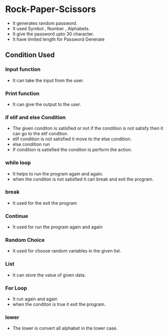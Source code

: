 # Rock-Paper-Scissors
* It generates random password.
* It used Symbol , Number , Alphabets.
* It give the password upto 30 character.
* It have limited length for Password Generate

## Condition Used 
### Input function
 * It can take the input from the user.
### Print function  
 * It can give  the output to the user.
### if elif and else Condition  
 * The given conditon is satisfied or not if the condition is not satisfy then it can go to the elif conditon.
 * elif condition is not satisfied it move to the else condition.
 * else condition run
 * If condition is satisfied the conditon is perform the action.
### while loop
 * It helps to run the program again and again.
 * when the conditon is not satisfied it can break and exit the program.
### break
 * It used for the exit the program
### Continue
 * It used for run the program again and again
### Random Choice 
 * It used for choose random variables in the given list.
### List 
  * It can store the value of given data.
### For Loop 
   * It run again and again
   * when the conditon is true it exit the program.
### lower 
   * The lower is convert all alphabet in the lower case. 

   

